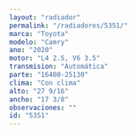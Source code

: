 ```yaml
---
layout: "radiador"
permalink: "/radiadores/5351/"
marca: "Toyota"
modelo: "Camry"
ano: "2020"
motor: "L4 2.5, V6 3.5"
transmision: "Automática"
parte: "16400-25130"
clima: "Con clima"
alto: "27 9/16"
ancho: "17 3/8"
observaciones: ""
id: "5351"
---
```


